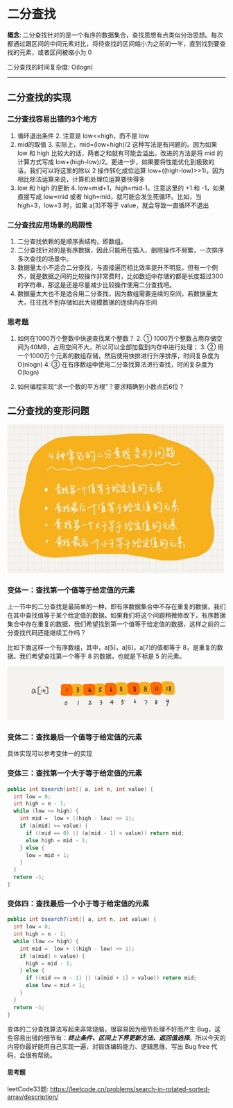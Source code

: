 # 二分查找

**概念**:
二分查找针对的是一个有序的数据集合，查找思想有点类似分治思想。每次都通过跟区间的中间元素对比，将待查找的区间缩小为之前的一半，直到找到要查找的元素，或者区间被缩小为
0

二分查找的时间复杂度: O(logn)

---

## 二分查找的实现

### 二分查找容易出错的3个地方

1. 循环退出条件
    2. 注意是 low<=high，而不是 low
2. mid的取值
    3. 实际上，mid=(low+high)/2 这种写法是有问题的。因为如果 low 和 high 比较大的话，两者之和就有可能会溢出。改进的方法是将
       mid 的计算方式写成 low+(high-low)/2。更进一步，如果要将性能优化到极致的话，我们可以将这里的除以 2 操作转化成位运算
       low+((high-low)>>1)。因为相比除法运算来说，计算机处理位运算要快得多
3. low 和 high 的更新
    4. low=mid+1，high=mid-1。注意这里的 +1 和 -1，如果直接写成 low=mid 或者 high=mid，就可能会发生死循环。比如，当
       high=3，low=3 时，如果 a[3]不等于 value，就会导致一直循环不退出

### 二分查找应用场景的局限性

1. 二分查找依赖的是顺序表结构，即数组。
2. 二分查找针对的是有序数据，因此只能用在插入、删除操作不频繁，一次排序多次查找的场景中。
3. 数据量太小不适合二分查找，与直接遍历相比效率提升不明显。但有一个例外，就是数据之间的比较操作非常费时，比如数组中存储的都是长度超过300的字符串，那这是还是尽量减少比较操作使用二分查找吧。
4. 数据量太大也不是适合用二分查找，因为数组需要连续的空间，若数据量太大，往往找不到存储如此大规模数据的连续内存空间

### 思考题

1. 如何在1000万个整数中快速查找某个整数？
    2. ① 1000万个整数占用存储空间为40MB，占用空间不大，所以可以全部加载到内存中进行处理；
    3. ② 用一个1000万个元素的数组存储，然后使用快排进行升序排序，时间复杂度为O(nlogn)
    4. ③ 在有序数组中使用二分查找算法进行查找，时间复杂度为O(logn)

2. 如何编程实现“求一个数的平方根”？要求精确到小数点后6位？

## 二分查找的变形问题

<img src="./img/img.png" width="500" height="auto">

### 变体一：查找第一个值等于给定值的元素

上一节中的二分查找是最简单的一种，即有序数据集合中不存在重复的数据，我们在其中查找值等于某个给定值的数据。如果我们将这个问题稍微修改下，有序数据集合中存在重复的数据，我们希望找到第一个值等于给定值的数据，这样之前的二分查找代码还能继续工作吗？

比如下面这样一个有序数组，其中，a[5]，a[6]，a[7]的值都等于 8，是重复的数据。我们希望查找第一个等于 8 的数据，也就是下标是 5
的元素。

<img src="./img/img_1.png" width="500" height="auto">

### 变体二：查找最后一个值等于给定值的元素

具体实现可以参考变体一的实现

### 变体三：查找第一个大于等于给定值的元素

```java
public int bsearch(int[] a, int n, int value) {
  int low = 0;
  int high = n - 1;
  while (low <= high) {
    int mid =  low + ((high - low) >> 1);
    if (a[mid] >= value) {
      if ((mid == 0) || (a[mid - 1] < value)) return mid;
      else high = mid - 1;
    } else {
      low = mid + 1;
    }
  }
  return -1;
}
```

### 变体四：查找最后一个小于等于给定值的元素

```java
public int bsearch7(int[] a, int n, int value) {
  int low = 0;
  int high = n - 1;
  while (low <= high) {
    int mid =  low + ((high - low) >> 1);
    if (a[mid] > value) {
      high = mid - 1;
    } else {
      if ((mid == n - 1) || (a[mid + 1] > value)) return mid;
      else low = mid + 1;
    }
  }
  return -1;
}
```

变体的二分查找算法写起来非常烧脑，很容易因为细节处理不好而产生 Bug，这些容易出错的细节有：**_终止条件、区间上下界更新方法、返回值选择_**。所以今天的内容你最好能用自己实现一遍，对锻炼编码能力、逻辑思维、写出 Bug free 代码，会很有帮助。

#### 思考题

leetCode33题:
https://leetcode.cn/problems/search-in-rotated-sorted-array/description/